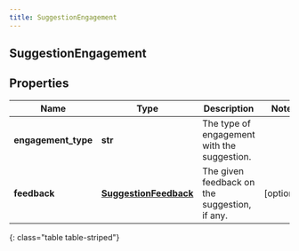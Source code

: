 ```yaml
---
title: SuggestionEngagement
---
```

## SuggestionEngagement

## Properties

|Name | Type | Description | Notes|
|------------ | ------------- | ------------- | -------------|
| **engagement_type** | **str** | The type of engagement with the suggestion. | |
| **feedback** | [**SuggestionFeedback**](SuggestionFeedback.html) | The given feedback on the suggestion, if any. | [optional] |
{: class="table table-striped"}


